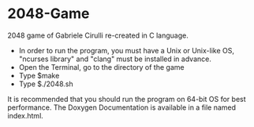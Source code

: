 2048-Game
=========

2048 game of Gabriele Cirulli re-created in C language.

+ In order to run the program, you must have a Unix or Unix-like OS, "ncurses library" and "clang" must be installed in advance.
+ Open the Terminal, go to the directory of the game
+ Type $make
+ Type $./2048.sh

It is recommended that you should run the program on 64-bit OS for best performance. The Doxygen Documentation is available in a file named index.html.

